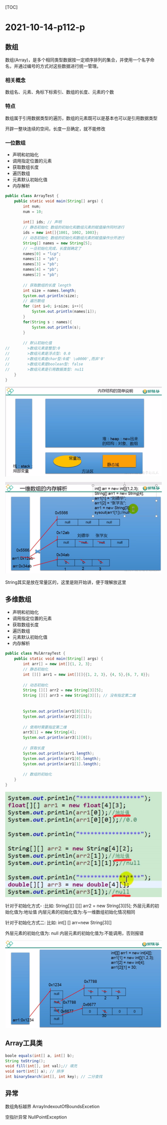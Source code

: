 [TOC]

# 2021-10-14-p112-p

## 数组

数组(Array)，是多个相同类型数据按一定顺序排列的集合，并使用一个名字命名，并通过编号的方式对这些数据进行统一管理。

### 相关概念

数组名、元素、角标下标索引、数组的长度、元素的个数

### 特点

数组属于引用数据类型的遍历，数组的元素既可以是基本也可以是引用数据类型

开辟一整块连续的空间，长度一旦确定，就不能修改

### 一位数组

- 声明和初始化
- 调用指定位置的元素
- 获取数组长度
- 遍历数组
- 元素默认初始化值
- 内存解析

```java
public class ArrayTest {
    public static void main(String[] args) {
        int num;
        num = 10;

        int[] ids; // 声明
        // 静态初始化 数组的初始化和数组元素的赋值操作同时进行
        ids = new int[]{1001, 1002, 1003};
        // 动态初始化 数组的初始化和数组元素的赋值操作分开进行
        String[] names = new String[5];
        // 一旦初始化完成，长度就确定了
        names[0] = "lcp";
        names[1] = "pb";
        names[3] = "pb";
        names[4] = "pb";
        names[2] = "pb";

        // 获取数组的长度 length
        int size = names.length;
        System.out.println(size);
        // 遍历数组
        for (int i=0; i<size; i++){
            System.out.println(names[i]);
        }
        for(String s : names){
            System.out.println(s);
        }

        // 默认初始化值
//        >数组元素是整型:0
//        >数组元素是浮点型: 0.0
//        >数组元素是char型:0或' \u0000',而非'0'
//        >数组元素是boolean型: false
//        >数组元素是引用数据类型: nu11
    }
}
```

![image-20211014143437814](2021-10-14-p112-p/image-20211014143437814.png)

![image-20211014143921162](2021-10-14-p112-p/image-20211014143921162.png)

String其实是放在常量区的，这里是刚开始讲，便于理解放这里

## 多维数组

- 声明和初始化
- 调用指定位置的元素
- 获取数组长度
- 遍历数组
- 元素默认初始化值
- 内存解析

```java
public class MulArrayTest {
    public static void main(String[] args) {
        int arr[] = new int[]{1, 2, 3};
        // 静态初始化
        int [][] arr1 = new int[][]{{1, 2, 3}, {4, 5},{6, 7, 8}};

        // 动态初始化
        String [][] arr2 = new String[3][5];
        String [][] arr3 = new String[3][]; // 没有指定第二维


        System.out.println(arr1[0][1]);
        System.out.println(arr2[2][1]);

        // 使用时需要指定第二维
        arr3[1] = new String[4];
        System.out.println(arr3[1][0]);

        // 获取长度
        System.out.println(arr1.length);
        System.out.println(arr1[0].length);
        System.out.println(arr1[1].length);

        // 数组的初始化
    }
}
```

![image-20211014155304159](2021-10-14-p112-p/image-20211014155304159.png)


针对于初始化方式- :比如: String\[][] [][] arr2 = new String\[3][5];
外层元素的初始化值为:地址值
内层元素的初始化值为:与一维数组初始化情况相同

针对于初始化方式二:  比如: int[] [] arr=new String\[3][]

外层元素的初始化值为: null
内层元素的初始化值为:不能调用，否则报错

![image-20211014155838211](2021-10-14-p112-p/image-20211014155838211.png)



## Array工具类

```java
boole equals(int[] a, int[] b);
String toString();
void fill(int[], int val);// 填充
void sort(int[] a); // 排序
int binarySearch(int[], int key); // 二分查找
```

## 异常

数组角标越界 ArrayIndexoutOfBoundsExcetion

空指针异常 NullPointException